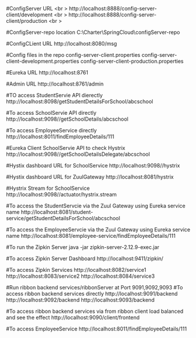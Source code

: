 #ConfigServer URL <br \>
http://localhost:8888/config-server-client/development <br \>
http://localhost:8888/config-server-client/production <br \>

#ConfigServer-repo location
C:\\Charter\\SpringCloud\\configServer-repo

#ConfigCLient URL
http://localhost:8080/msg

#Config files in the repo
config-server-client.properties
config-server-client-development.properties
config-server-client-production.properties

#Eureka URL
http://localhost:8761

#Admin URL
http://localhost:8761/admin

#TO access StudentServie API dierectly
http://localhost:8098/getStudentDetailsForSchool/abcschool

#To access SchoolServie API directly
http://localhost:9098//getSchoolDetails/abcschool

#To access EmployeeService directly
http://localhost:8011/findEmployeeDetails/111

#Eureka Client SchoolServie API to check Hystrix
http://localhost:9098//getSchoolDetailsDelegate/abcschool

#Hystix dashboard URL for SchoolService
http://localhost:9098//hystrix

#Hystix dashboard URL for ZuulGateway
http://localhost:8081/hystrix

#Hystrix Stream for SchoolService
http://localhost:9098//actuator/hystrix.stream

#To access the StudentServcie via the Zuul Gateway using Eureka service name
http://localhost:8081/student-service/getStudentDetailsForSchool/abcschool

#To access the EmployeeServcie via the Zuul Gateway using Eureka service name
http://localhost:8081/employee-service/findEmployeeDetails/111

#To run the Zipkin Server
java -jar zipkin-server-2.12.9-exec.jar

#To access Zipkin Server Dashboard
http://localhost:9411/zipkin/

#To access Zipkin Services
http://localhost:8082/service1
http://localhost:8083/service2
http://localhost:8084/service3

#Run ribbon backend services/ribbonServer at Port 9091,9092,9093
#To access ribbon backend services directly
http://localhost:9091/backend
http://localhost:9092/backend
http://localhost:9093/backend

#To access ribbon backend services via from ribbon client load balanced and see the effect
 http://localhost:9090/client/frontend

#To access EmployeeService
 http://localhost:8011/findEmployeeDetails/111
